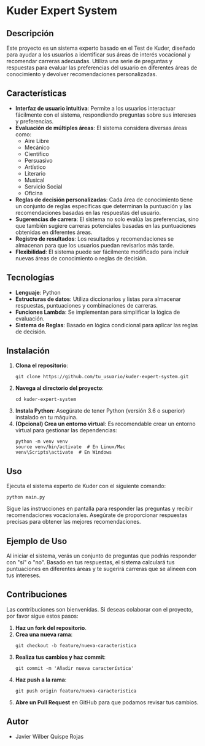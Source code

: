 
# Kuder Expert System

## Descripción

Este proyecto es un sistema experto basado en el Test de Kuder, diseñado para ayudar a los usuarios a identificar sus áreas de interés vocacional y recomendar carreras adecuadas. Utiliza una serie de preguntas y respuestas para evaluar las preferencias del usuario en diferentes áreas de conocimiento y devolver recomendaciones personalizadas.

## Características

- **Interfaz de usuario intuitiva**: Permite a los usuarios interactuar fácilmente con el sistema, respondiendo preguntas sobre sus intereses y preferencias.
- **Evaluación de múltiples áreas**: El sistema considera diversas áreas como:
  - Aire Libre
  - Mecánico
  - Científico
  - Persuasivo
  - Artístico
  - Literario
  - Musical
  - Servicio Social
  - Oficina
- **Reglas de decisión personalizadas**: Cada área de conocimiento tiene un conjunto de reglas específicas que determinan la puntuación y las recomendaciones basadas en las respuestas del usuario.
- **Sugerencias de carrera**: El sistema no solo evalúa las preferencias, sino que también sugiere carreras potenciales basadas en las puntuaciones obtenidas en diferentes áreas.
- **Registro de resultados**: Los resultados y recomendaciones se almacenan para que los usuarios puedan revisarlos más tarde.
- **Flexibilidad**: El sistema puede ser fácilmente modificado para incluir nuevas áreas de conocimiento o reglas de decisión.

## Tecnologías

- **Lenguaje**: Python
- **Estructuras de datos**: Utiliza diccionarios y listas para almacenar respuestas, puntuaciones y combinaciones de carreras.
- **Funciones Lambda**: Se implementan para simplificar la lógica de evaluación.
- **Sistema de Reglas**: Basado en lógica condicional para aplicar las reglas de decisión.

## Instalación

1. **Clona el repositorio**:
   ```
   git clone https://github.com/tu_usuario/kuder-expert-system.git
   ```
2. **Navega al directorio del proyecto**:
   ```
   cd kuder-expert-system
   ```
3. **Instala Python**: Asegúrate de tener Python (versión 3.6 o superior) instalado en tu máquina.
4. **(Opcional) Crea un entorno virtual**: Es recomendable crear un entorno virtual para gestionar las dependencias:
   ```
   python -m venv venv
   source venv/bin/activate  # En Linux/Mac
   venv\Scripts\activate  # En Windows
   ```

## Uso

Ejecuta el sistema experto de Kuder con el siguiente comando:
```
python main.py
```
Sigue las instrucciones en pantalla para responder las preguntas y recibir recomendaciones vocacionales. Asegúrate de proporcionar respuestas precisas para obtener las mejores recomendaciones.

## Ejemplo de Uso

Al iniciar el sistema, verás un conjunto de preguntas que podrás responder con "sí" o "no". Basado en tus respuestas, el sistema calculará tus puntuaciones en diferentes áreas y te sugerirá carreras que se alineen con tus intereses.

## Contribuciones

Las contribuciones son bienvenidas. Si deseas colaborar con el proyecto, por favor sigue estos pasos:

1. **Haz un fork del repositorio**.
2. **Crea una nueva rama**:
   ```
   git checkout -b feature/nueva-caracteristica
   ```
3. **Realiza tus cambios y haz commit**:
   ```
   git commit -m 'Añadir nueva característica'
   ```
4. **Haz push a la rama**:
   ```
   git push origin feature/nueva-caracteristica
   ```
5. **Abre un Pull Request** en GitHub para que podamos revisar tus cambios.

## Autor
- Javier Wilber Quispe Rojas

```

